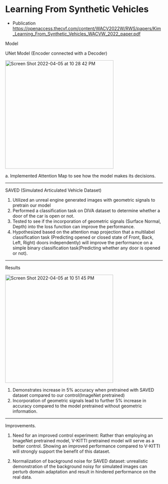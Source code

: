 # Learning From Synthetic Vehicles 

- Publication
https://openaccess.thecvf.com/content/WACV2022W/RWS/papers/Kim_Learning_From_Synthetic_Vehicles_WACVW_2022_paper.pdf

Model

UNet Model (Encoder connected with a Decoder) 

<img width="346" alt="Screen Shot 2022-04-05 at 10 28 42 PM" src="https://user-images.githubusercontent.com/53489568/161764649-e95fcdd4-f81c-44f6-8127-5c01644c3084.png">

  a. Implemented Attention Map to see how the model makes its decisions.

____________________________________________________________________

SAVED (Simulated Articulated Vehicle Dataset)

1. Utilized an unreal engine generated images with geometric signals to pretrain our model 
2. Performed a classification task on DIVA dataset to determine whether a door of the car is open or not. 
3. Tested to see if the incorporation of geometric signals (Surface Normal, Depth) into the loss function can improve the performance. 
4. Hypothesized based on the attention map projection that a multilabel classification task (Predicting opened or closed state of Front, Back, Left, Right)
   doors independently) will improve the performance on a simple binary classification task(Predicting whether any door is opened or not). 

____________________________________________________________________

Results

<img width="345" alt="Screen Shot 2022-04-05 at 10 51 45 PM" src="https://user-images.githubusercontent.com/53489568/161769278-30e74183-1763-42ff-aec3-246df8902379.png">

1. Demonstrates increase in 5% accuracy when pretrained with SAVED dataset compared to our control(ImageNet pretrained)
2. Incorporation of geometric signals lead to further 5% increase in accuracy compared to the model pretrained without geometric information. 


____________________________________________________________________

Improvements.

1. Need for an improved control experiment: Rather than employing an ImageNet pretrained model, V-KITTI pretrained model will serve as a better control. Showing an improved performance compared to V-KITTI will strongly support the benefit of this dataset. 

2. Normalization of background noise for SAVED dataset: unrealistic demonstration of the background noisy for simulated images can perturb domain adaptation and result in hindered performance on the real data. 

